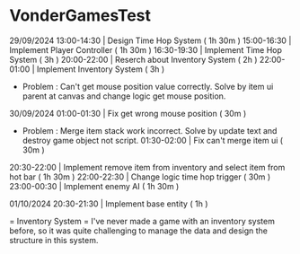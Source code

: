# VonderGamesTest
 
29/09/2024 
13:00-14:30 | Design Time Hop System ( 1h 30m )
15:00-16:30 | Implement Player Controller ( 1h 30m )
16:30-19:30 | Implement Time Hop System ( 3h )
20:00-22:00 | Reserch about Inventory System ( 2h )
22:00-01:00 | Implement Inventory System ( 3h )
* Problem : Can't get mouse position value correctly.
Solve by item ui parent at canvas and change logic get mouse position.

30/09/2024
01:00-01:30 | Fix get wrong mouse position ( 30m )
* Problem : Merge item stack work incorrect.
Solve by update text and destroy game object not script.
01:30-02:00 | Fix can't merge item ui ( 30m )

20:30-22:00 | Implement remove item from inventory and select item from hot bar ( 1h 30m )
22:00-22:30 | Change logic time hop trigger ( 30m )
23:00-00:30 | Implement enemy AI ( 1h 30m )

01/10/2024
20:30-21:30 | Implement base entity ( 1h )

= Inventory System =
I've never made a game with an inventory system before, so it was quite challenging to manage the data and design the structure in this system.